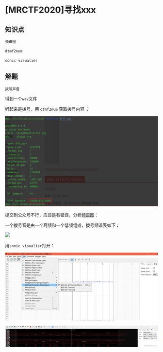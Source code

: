 # [MRCTF2020]寻找xxx

## 知识点

`频谱图`

`dtmf2num`

`sonic visualier`

## 解题

`拨号声音`

得到一个`wav`文件

听起来是拨号，用 `dtmf2num` 获取拨号内容 ：

![image-20231206162412105](./img/125-6.png)

提交到公众号不行，应该是有错误，分析[频谱图](https://so.csdn.net/so/search?q=频谱图&spm=1001.2101.3001.7020)：

 一个拨号音是由一个高频和一个低频组成，拨号频谱表如下：

![ ](/Users/gongtaiyun/security/CTFWriteUp/buuctf/Misc/img/126-2.png)

用`sonic visualier`打开：

![image-20231206162649168](./img/126-3.png)

![ ](./img/126-4.png)

